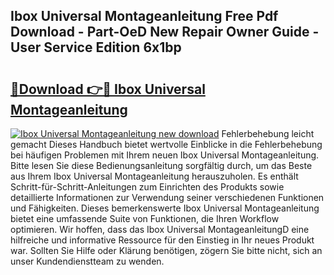 ## Ibox Universal Montageanleitung Free Pdf Download - Part-OeD New Repair Owner Guide - User Service Edition 6x1bp

# <h2><a href="http://df8kso.blite.top/?on=Ibox+Universal+Montageanleitung">🔗Download 👉🔴 Ibox Universal Montageanleitung</a></h2>

[![Ibox Universal Montageanleitung new download](https://i.imgur.com/lujVjoI.png)](http://df8kso.blite.top/?on=Ibox+Universal+Montageanleitung)
Fehlerbehebung leicht gemacht Dieses Handbuch bietet wertvolle Einblicke in die Fehlerbehebung bei häufigen Problemen mit Ihrem neuen Ibox Universal Montageanleitung. Bitte lesen Sie diese Bedienungsanleitung sorgfältig durch, um das Beste aus Ihrem Ibox Universal Montageanleitung herauszuholen. Es enthält Schritt-für-Schritt-Anleitungen zum Einrichten des Produkts sowie detaillierte Informationen zur Verwendung seiner verschiedenen Funktionen und Fähigkeiten. Dieses bemerkenswerte Ibox Universal Montageanleitung bietet eine umfassende Suite von Funktionen, die Ihren Workflow optimieren. Wir hoffen, dass das Ibox Universal MontageanleitungD eine hilfreiche und informative Ressource für den Einstieg in Ihr neues Produkt war. Sollten Sie Hilfe oder Klärung benötigen, zögern Sie bitte nicht, sich an unser Kundendienstteam zu wenden.
